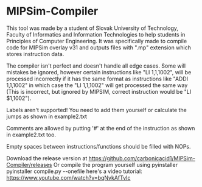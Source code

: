 # MIPSim-Compiler
This tool was made by a student of Slovak University of Technology, Faculty of Informatics
and Information Technologies to help students in Principles of Computer Engineering.
It was specifically made to compile code for MIPSim overlay v31 and outputs files with ".mp" extension
which stores instruction data.

The compiler isn't perfect and doesn't handle all edge cases. Some will mistakes be ignored,
however certain instructions like "LI $1,$1,1002", will be processed incorrectly if it has
the same format as instructions like "ADDI $1,$1,1002" in which case the "LI $1,$1,1002"
will get processed the same way (This is incorrect, but ignored by MIPSIM, correct instruction
would be "LI $1,1002").

Labels aren't supported! You need to add them yourself or calculate the jumps as shown in example2.txt

Comments are allowed by putting '#' at the end of the instruction as shown in example2.txt too.

Empty spaces between instructions/functions should be filled with NOPs.

Download the release version at https://github.com/carbonicacid1/MIPSim-Compiler/releases
Or compile the program yourself using pyinstaller
pyinstaller compile.py --onefile
here's a video tutorial: https://www.youtube.com/watch?v=bqNvkAfTvIc
